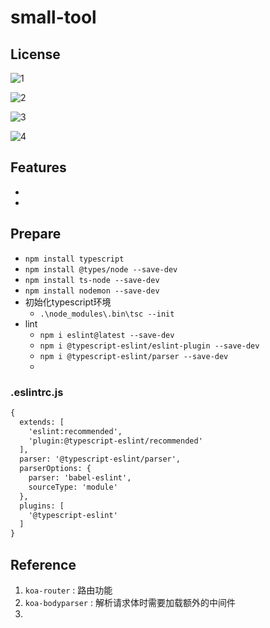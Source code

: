 # small-tool

## License

 ![1](https://img.shields.io/badge/LICENSE-BSD%203%20Clause-blue.svg)

 ![2](https://img.shields.io/badge/CN-ESIDE-orange.svg?longCache=true)

 ![3](https://img.shields.io/badge/VERSION-v0.0.1-red.svg?longCache=true)

 ![4](https://img.shields.io/badge/AUTHOR-LEOBOD-green.svg?longCache=true)



## Features
-
-

## Prepare
- `npm install typescript`
- `npm install @types/node --save-dev`
- `npm install ts-node --save-dev`
- `npm install nodemon --save-dev`
- 初始化typescript环境
  - `.\node_modules\.bin\tsc --init`
- lint
  - `npm i eslint@latest --save-dev`
  - `npm i @typescript-eslint/eslint-plugin --save-dev`
  - `npm i @typescript-eslint/parser --save-dev`
  -

### .eslintrc.js
```txt
{
  extends: [
    'eslint:recommended',
    'plugin:@typescript-eslint/recommended'
  ],
  parser: '@typescript-eslint/parser',
  parserOptions: {
    parser: 'babel-eslint',
    sourceType: 'module'
  },
  plugins: [
    '@typescript-eslint'
  ]
}
```


## Reference

1. `koa-router` : 路由功能
2. `koa-bodyparser` : 解析请求体时需要加载额外的中间件
3.

